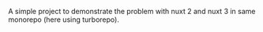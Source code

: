 A simple project to demonstrate the problem with nuxt 2 and nuxt 3 in same monorepo (here using turborepo).
